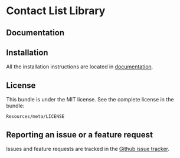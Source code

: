 Contact List Library
====================

Documentation
-------------

Installation
------------

All the installation instructions are located in [documentation](https://github.com/4devs/ContactList/blob/master/Resources/doc/index.md).

License
-------

This bundle is under the MIT license. See the complete license in the bundle:

    Resources/meta/LICENSE

Reporting an issue or a feature request
---------------------------------------

Issues and feature requests are tracked in the [Github issue tracker](https://github.com/4devs/ContactList/issues).
